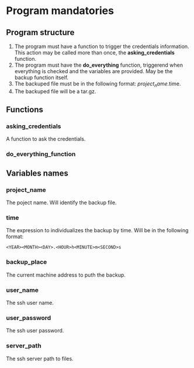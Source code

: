 # Program mandatories

## Program structure

1. The program must have a function to trigger the credentials information. This action may be called more than once, the **asking_credentials** function.
1. The program must have the **do_everything** function, triggerend when everything is checked and the variables are provided. May be the backup function itself.
1. The backuped file must be in the following format: $project_name.$time.
1. The backuped file will be a tar.gz.

## Functions

### asking_credentials

A function to ask the credentials.

### do_everything_function



## Variables names

### project_name

The poject name. Will identify the backup file.

### time

The expression to individualizes the backup by time. Will be in the following format:

```plain
<YEAR><MONTH><DAY>.<HOUR>h<MINUTE>m<SECOND>s
```

### backup_place

The current machine address to puth the backup.

### user_name

The ssh user name.

### user_password

The ssh user password.

### server_path

The ssh server path to files.

